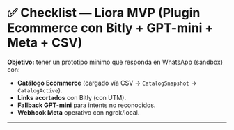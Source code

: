 # ✅ Checklist — Liora MVP (Plugin Ecommerce con Bitly + GPT-mini + Meta + CSV)

**Objetivo:** tener un prototipo mínimo que responda en WhatsApp (sandbox) con:
- **Catálogo Ecommerce** (cargado vía CSV → `CatalogSnapshot` → `CatalogActive`).
- **Links acortados** con Bitly (con UTM).
- **Fallback GPT-mini** para intents no reconocidos.
- **Webhook Meta** operativo con ngrok/local.

---
